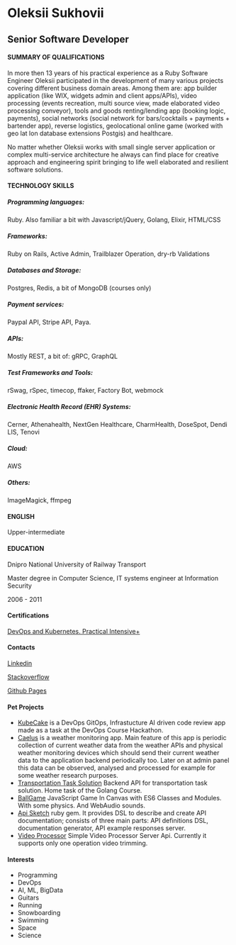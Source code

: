 # Oleksii Sukhovii
## Senior Software Developer

#### SUMMARY OF QUALIFICATIONS

In more then 13 years of his practical experience as a Ruby Software Engineer Oleksii participated in the development of many various projects covering different business domain areas. Among them are: app builder application (like WIX, widgets admin and client apps/APIs), video processing (events recreation, multi source view, made elaborated video processing conveyor), tools and goods renting/lending app (booking logic, payments), social networks (social network for bars/cocktails + payments + bartender app), reverse logistics, geolocational online game (worked with geo lat lon database extensions Postgis) and healthcare.

No matter whether Oleksii works with small single server application or complex multi-service architecture he always can find place for creative approach and engineering spirit bringing to life well elaborated and resilient software solutions.

#### TECHNOLOGY SKILLS

##### Programming languages:
Ruby. Also familiar a bit with Javascript/jQuery, Golang, Elixir, HTML/CSS

##### Frameworks:
Ruby on Rails, Active Admin, Trailblazer Operation, dry-rb Validations

##### Databases and Storage:
Postgres, Redis, a bit of MongoDB (courses only)

##### Payment services:
Paypal API, Stripe API, Paya.

##### APIs:
Mostly REST, a bit of: gRPC, GraphQL

##### Test Frameworks and Tools:
rSwag, rSpec, timecop, ffaker, Factory Bot, webmock

##### Electronic Health Record (EHR) Systems:
Cerner, Athenahealth, NextGen Healthcare, CharmHealth, DoseSpot, Dendi LIS, Tenovi

##### Cloud:
AWS

##### Others:
ImageMagick, ffmpeg

#### ENGLISH
Upper-intermediate

#### EDUCATION
Dnipro National University of Railway Transport

Master degree in Computer Science, IT systems engineer at Information Security 

2006 - 2011

#### Certifications

[DevOps and Kubernetes. Practical Intensive+](https://certs.prometheus.org.ua/downloads/6d21c0bd0f7e4fc5bafe5e2deb784795/Certificate.pdf)

#### Contacts
 
[Linkedin](https://www.linkedin.com/in/oleksii-sukhovii-63512747/)

[Stackoverflow](https://stackoverflow.com/users/1052277/suhovius)

[Github Pages](https://suhovius.github.io/)

#### Pet Projects

- [KubeCake](https://github.com/suhovius/KubeCake) is a DevOps GitOps, Infrastucture AI driven code review app made as a task at the DevOps Course Hackathon.
- [Caelus](https://github.com/suhovius/caelus) is a weather monitoring app. Main feature of this app is periodic collection of current weather data from the weather APIs and physical weather monitoring devices which should send their current weather data to the application backend periodically too. Later on at admin panel this data can be observed, analysed and processed for example for some weather research purposes.
- [Transportation Task Solution](https://github.com/suhovius/transportation_task) Backend API for transportation task solution. Home task of the Golang Course.
- [BallGame](https://suhovius.github.io/projects/ball_game/index.html) JavaScript Game In Canvas with ES6 Classes and Modules. With some physics. And WebAudio sounds.
- [Api Sketch](https://github.com/suhovius/api_sketch) ruby gem. It provides DSL to describe and create API documentation; consists of three main parts: API definitions DSL, documentation generator, API example responses server.
- [Video Processor](https://github.com/suhovius/video_processor) Simple Video Processor Server Api. Currently it supports only one operation video trimming.

#### Interests

- Programming
- DevOps
- AI, ML, BigData
- Guitars
- Running
- Snowboarding
- Swimming
- Space
- Science
